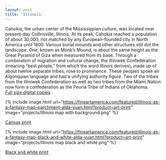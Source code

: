 ```yaml
---
layout: post
title: 'Illinois'
---
```

Cahokia, the urban center of the Mississippian culture, was located near present-day Collinsville, Illinois. At its peak, Cahokia reached a population of about 30,000, not matched by any European-founded city in North America until 1800. Various burial mounds and other structures still dot the landscape. One, known as Monk’s Mound, is about the same height as the Great Pyramid of Giza when measured from its base. Through a combination of migration and cultural change, the Illiniwek Confederation (meaning “best people,” from which the word Illinois derives), made up of about twelve separate tribes, rose to prominence. These peoples spoke an Algonquian language and had a unifying authority figure. Two of the tribes from the Illiniwek Confederation as well as two tribes from the Miami Nation now form a confederation as the Peoria Tribe of Indians of Oklahoma.
<br>
[Full size digital copies](https://aldayuan.itch.io/illinois-as-a-fantasy-map)
<br>

{% include image.html url="https://fineartamerica.com/featured/illinois-as-a-fantasy-map-parchment-alda-yuan.html?product=art-print" image="projects/Illinois map with background.png" %}

[Canvas print](https://fineartamerica.com/featured/illinois-as-a-fantasy-map-parchment-alda-yuan.html?product=art-print)

{% include image.html url="https://fineartamerica.com/featured/illinois-as-a-fantasy-map-black-and-white-alda-yuan.html?product=art-print" image="projects/Illinois map black and white.png" %}

[Black and white print](https://fineartamerica.com/featured/illinois-as-a-fantasy-map-black-and-white-alda-yuan.html?product=art-print)

